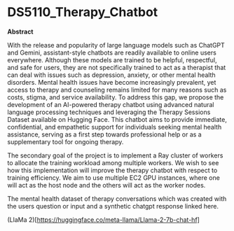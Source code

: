# DS5110_Therapy_Chatbot

**Abstract**

  With the release and popularity of large language models
such as ChatGPT and Gemini, assistant-style chatbots are
readily available to online users everywhere. Although these
models are trained to be helpful, respectful, and safe for users,
they are not specifically trained to act as a therapist that can
deal with issues such as depression, anxiety, or other mental
health disorders. Mental health issues have become increasingly prevalent, yet access to therapy and counseling remains
limited for many reasons such as costs, stigma, and service
availability. To address this gap, we propose the development
of an AI-powered therapy chatbot using advanced natural
language processing techniques and leveraging the Therapy
Sessions Dataset available on Hugging Face. This chatbot
aims to provide immediate, confidential, and empathetic support for individuals seeking mental health assistance, serving
as a first step towards professional help or as a supplementary
tool for ongoing therapy.

  The secondary goal of the project is to implement a Ray
cluster of workers to allocate the training workload among
multiple workers. We wish to see how this implementation
will improve the therapy chatbot with respect to training efficiency. We aim to use multiple EC2 GPU instances, where
one will act as the host node and the others will act as the
worker nodes.

The mental health dataset of therapy conversations which was created with the users
question or input and a synthetic chatgpt response linked here.

(LlaMa 2)[https://huggingface.co/meta-llama/Llama-2-7b-chat-hf]
